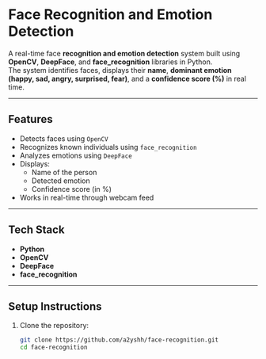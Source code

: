 # Face Recognition and Emotion Detection

A real-time face **recognition and emotion detection** system built using **OpenCV**, **DeepFace**, and **face_recognition** libraries in Python.  
The system identifies faces, displays their **name**, **dominant emotion (happy, sad, angry, surprised, fear)**, and a **confidence score (%)** in real time.

---

## Features
- Detects faces using `OpenCV`
- Recognizes known individuals using `face_recognition`
- Analyzes emotions using `DeepFace`
- Displays:
  - Name of the person  
  - Detected emotion  
  - Confidence score (in %)  
- Works in real-time through webcam feed

---

## Tech Stack
- **Python**
- **OpenCV**
- **DeepFace**
- **face_recognition**
---

## Setup Instructions
1. Clone the repository:
   ```bash
   git clone https://github.com/a2yshh/face-recognition.git
   cd face-recognition
